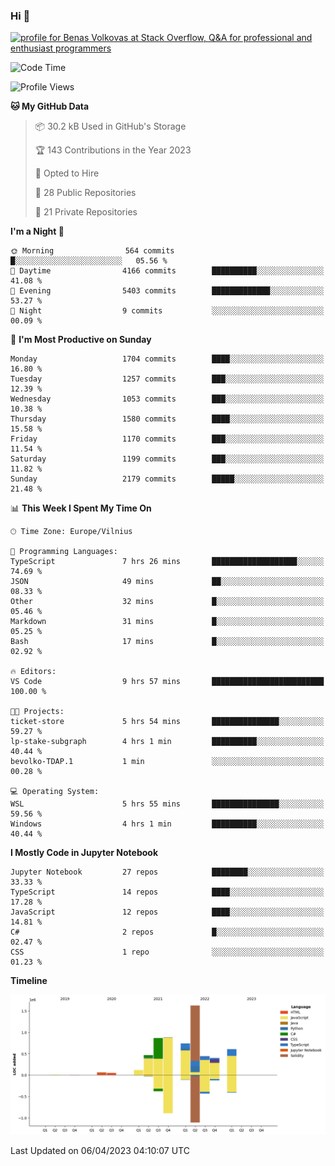 ### Hi 👋
<a href="https://stackoverflow.com/users/14954249/benas-volkovas"><img src="https://stackoverflow.com/users/flair/14954249.png?theme=dark" width="208" height="58" alt="profile for Benas Volkovas at Stack Overflow, Q&amp;A for professional and enthusiast programmers" title="profile for Benas Volkovas at Stack Overflow, Q&amp;A for professional and enthusiast programmers"></a>

<!--START_SECTION:waka-->
![Code Time](http://img.shields.io/badge/Code%20Time-1%2C384%20hrs%2055%20mins-blue)

![Profile Views](http://img.shields.io/badge/Profile%20Views-0-blue)

**🐱 My GitHub Data** 

> 📦 30.2 kB Used in GitHub's Storage 
 > 
> 🏆 143 Contributions in the Year 2023
 > 
> 💼 Opted to Hire
 > 
> 📜 28 Public Repositories 
 > 
> 🔑 21 Private Repositories 
 > 
**I'm a Night 🦉** 

```text
🌞 Morning                564 commits         █░░░░░░░░░░░░░░░░░░░░░░░░   05.56 % 
🌆 Daytime                4166 commits        ██████████░░░░░░░░░░░░░░░   41.08 % 
🌃 Evening                5403 commits        █████████████░░░░░░░░░░░░   53.27 % 
🌙 Night                  9 commits           ░░░░░░░░░░░░░░░░░░░░░░░░░   00.09 % 
```
📅 **I'm Most Productive on Sunday** 

```text
Monday                   1704 commits        ████░░░░░░░░░░░░░░░░░░░░░   16.80 % 
Tuesday                  1257 commits        ███░░░░░░░░░░░░░░░░░░░░░░   12.39 % 
Wednesday                1053 commits        ███░░░░░░░░░░░░░░░░░░░░░░   10.38 % 
Thursday                 1580 commits        ████░░░░░░░░░░░░░░░░░░░░░   15.58 % 
Friday                   1170 commits        ███░░░░░░░░░░░░░░░░░░░░░░   11.54 % 
Saturday                 1199 commits        ███░░░░░░░░░░░░░░░░░░░░░░   11.82 % 
Sunday                   2179 commits        █████░░░░░░░░░░░░░░░░░░░░   21.48 % 
```


📊 **This Week I Spent My Time On** 

```text
🕑︎ Time Zone: Europe/Vilnius

💬 Programming Languages: 
TypeScript               7 hrs 26 mins       ███████████████████░░░░░░   74.69 % 
JSON                     49 mins             ██░░░░░░░░░░░░░░░░░░░░░░░   08.33 % 
Other                    32 mins             █░░░░░░░░░░░░░░░░░░░░░░░░   05.46 % 
Markdown                 31 mins             █░░░░░░░░░░░░░░░░░░░░░░░░   05.25 % 
Bash                     17 mins             █░░░░░░░░░░░░░░░░░░░░░░░░   02.92 % 

🔥 Editors: 
VS Code                  9 hrs 57 mins       █████████████████████████   100.00 % 

🐱‍💻 Projects: 
ticket-store             5 hrs 54 mins       ███████████████░░░░░░░░░░   59.27 % 
lp-stake-subgraph        4 hrs 1 min         ██████████░░░░░░░░░░░░░░░   40.44 % 
bevolko-TDAP.1           1 min               ░░░░░░░░░░░░░░░░░░░░░░░░░   00.28 % 

💻 Operating System: 
WSL                      5 hrs 55 mins       ███████████████░░░░░░░░░░   59.56 % 
Windows                  4 hrs 1 min         ██████████░░░░░░░░░░░░░░░   40.44 % 
```

**I Mostly Code in Jupyter Notebook** 

```text
Jupyter Notebook         27 repos            ████████░░░░░░░░░░░░░░░░░   33.33 % 
TypeScript               14 repos            ████░░░░░░░░░░░░░░░░░░░░░   17.28 % 
JavaScript               12 repos            ████░░░░░░░░░░░░░░░░░░░░░   14.81 % 
C#                       2 repos             █░░░░░░░░░░░░░░░░░░░░░░░░   02.47 % 
CSS                      1 repo              ░░░░░░░░░░░░░░░░░░░░░░░░░   01.23 % 
```



**Timeline**

![Lines of Code chart](https://raw.githubusercontent.com/BenasVolkovas/BenasVolkovas/main/assets/bar_graph.png)


 Last Updated on 06/04/2023 04:10:07 UTC
<!--END_SECTION:waka-->
